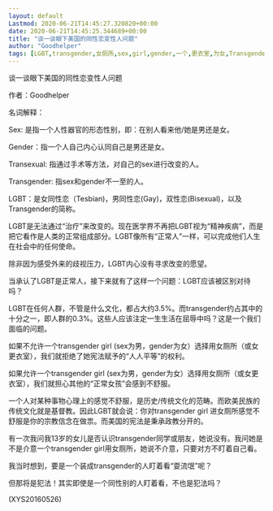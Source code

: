 ```yaml
---
layout: default
Lastmod: 2020-06-21T14:45:27.320820+00:00
date: 2020-06-21T14:45:25.344689+00:00
title: "谈一谈眼下美国的同性恋变性人问题"
author: "Goodhelper"
tags: [LGBT,transgender,女厕所,sex,girl,gender,一个,更衣室,为女,Transgender,新语丝]
---
```


谈一谈眼下美国的同性恋变性人问题

作者：Goodhelper

名词解释：

Sex: 是指一个人性器官的形态性别，即：在别人看来他/她是男还是女。

Gender：指一个人自己内心认同自己是男还是女。

Transexual: 指通过手术等方法，对自己的sex进行改变的人。

Transgender: 指sex和gender不一至的人。

LGBT：是女同性恋（Tesbian)，男同性恋(Gay)，双性恋(Bisexual)，以及Transgender的简称。

LGBT是无法通过“治疗”来改变的。现在医学界不再把LGBT视为“精神疾病”，而是把它看作是人类的正常组成部分。LGBT像所有“正常人”一样，可以完成他们人生在社会中的任何使命。

除非因为感受外来的歧视压力，LGBT内心没有寻求改变的愿望。

当承认了LGBT是正常人，接下来就有了这样一个问题：LGBT应该被区别对待吗？

LGBT在任何人群，不管是什么文化，都占大约3.5%。而transgender约占其中的十分之一，即人群的0.3%。这些人应该注定一生生活在屈辱中吗？这是一个我们面临的问题。

如果不允许一个transgender girl (sex为男，gender为女）选择用女厕所（或女更衣室），我们就拒绝了她宪法赋予的“人人平等”的权利。

如果允许一个transgender girl (sex为男，gender为女）选择用女厕所（或女更衣室），我们就担心其他的“正常女孩”会感到不舒服。

一个人对某种事物心理上的感觉不舒服，是历史/传统文化的范畴。而欧美民族的传统文化就是基督教。因此LGBT就会说：你对transgender girl 进女厕所感觉不舒服是你的宗教信念在做祟。而美国的宪法是秉承政教分开的。

有一次我问我13岁的女儿是否认识transgender同学或朋友，她说没有。我问她是不是介意一个transgender girl用女厕所，她说不介意，只要对方不盯着自己看。

我当时想到，要是一个装成transgender的人盯着看“耍流氓”呢？

但那将是犯法！其实即使是一个同性别的人盯着看，不也是犯法吗？

(XYS20160526)

